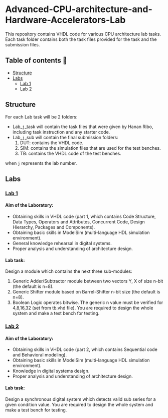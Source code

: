 # Advanced-CPU-architecture-and-Hardware-Accelerators-Lab
This repository contains VHDL code for various CPU architecture lab tasks.
Each task folder contains both the task files provided for the task and the submission files.

## Table of contents 🔗
- [Structure](#Structure)
- [Labs](#Labs)
    - [Lab 1](#Lab_1)
    - [Lab 2](#Lab_2)

 ## Structure
For each Lab task will be 2 folders:
- Lab_`j`_task will contain the task files that were given by Hanan Ribo, including task instruction and any starter code.
- Lab_`j`_sub will contain the final submission folders:
    1. DUT: contains the VHDL code.
    2. SIM: contains the simulation files that are used for the test benches.
    3. TB: contains the VHDL code of the test benches.

when `j` represents the lab number.

 ## Labs

 ### [Lab 1](#Lab_1)
 #### Aim of the Laboratory:
  - Obtaining skills in VHDL code (part 1, which contains Code Structure, Data Types, Operators and Attributes, Concurrent Code, Design Hierarchy, Packages and Components).
  - Obtaining basic skills in ModelSim (multi-language HDL simulation environment).
  - General knowledge rehearsal in digital systems.
  - Proper analysis and understanding of architecture design.
#### Lab task:
Design a module which contains the next three sub-modules:
1. Generic Adder/Subtractor module between two vectors Y, X of size n-bit (the default is n=8).
2. Generic Shifter module based on Barrel-Shifter n-bit size (the default is n=8).
3. Boolean Logic operates bitwise.
The generic n value must be verified for 4,8,16,32 (set from tb.vhd file). You are required to design the whole system and make a test bench for testing.

### [Lab 2](#Lab_2)
#### Aim of the Laboratory:
- Obtaining skills in VHDL code (part 2, which contains Sequential code and Behavioral modeling).
- Obtaining basic skills in ModelSim (multi-language HDL simulation environment).
- Knowledge in digital systems design.
- Proper analysis and understanding of architecture design.
#### Lab task:
Design a synchronous digital system which detects valid sub series for a given
condition value. You are required to design the whole system and make a test bench for testing.
